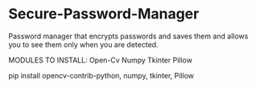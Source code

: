 # Secure-Password-Manager
Password manager that encrypts passwords and saves them and allows you to see them only when you are detected.

MODULES TO INSTALL:
Open-Cv
Numpy
Tkinter
Pillow

pip install opencv-contrib-python, numpy, tkinter, Pillow
